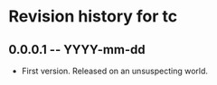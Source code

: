 # Revision history for tc

## 0.0.0.1 -- YYYY-mm-dd

* First version. Released on an unsuspecting world.
